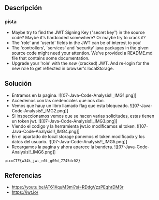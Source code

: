 
## Descripción 


### pista

- Maybe try to find the JWT Signing Key ("secret key") in the source code? Maybe it's hardcoded somewhere? Or maybe try to crack it?
- The 'role' and 'userId' fields in the JWT can be of interest to you!
- The 'controllers', 'services' and 'security' java packages in the given source code might need your attention. We've provided a README.md file that contains some documentation.
- Upgrade your 'role' with the _new_ (cracked) JWT. And re-login for the new role to get reflected in browser's localStorage.
## Solución

- Entramos en la pagina.
![[07-Java-Code-Analysis!!_IMG1.png]]
- Accedemos con las credenciales que nos dan.
- Vemos que hauy un libro llamado flag que esta bloqueado.
![[07-Java-Code-Analysis!!_IMG2.png]]
- Si inspeccionamos vemos que se hacen varias solicitudes, estas tienen un token jwt.
![[07-Java-Code-Analysis!!_IMG3.png]]
- Viendo el codigo y la herramienta jwt.io modificamos el token.
![[07-Java-Code-Analysis!!_IMG4.png]]
- En el apartado de local storage ponemos el token modificado y los datos del usuario.
![[07-Java-Code-Analysis!!_IMG5.png]]
- Recargamos la pagina y ahora aparece la bandera.
![[07-Java-Code-Analysis!!_IMG6.png]]



```
picoCTF{w34k_jwt_n0t_g00d_7745dc02}
```

## Referencias

- https://youtu.be/AT61XquM3mI?si=RDdgVzzPEqhrDM3r
- https://jwt.io/